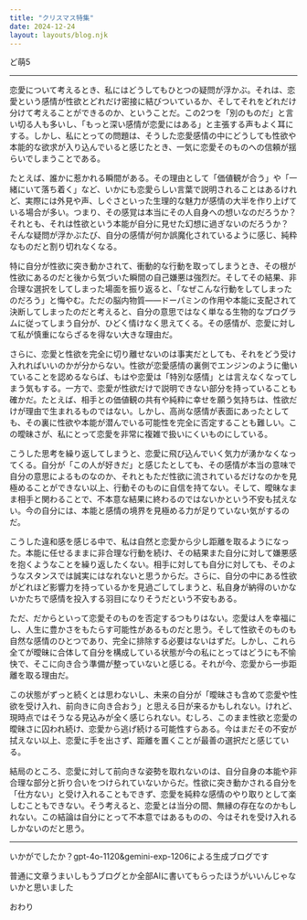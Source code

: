 ```yaml
---
title: "クリスマス特集"
date: 2024-12-24
layout: layouts/blog.njk
---
```

<p>ど萌5</p>

<hr />

<p>恋愛について考えるとき、私にはどうしてもひとつの疑問が浮かぶ。それは、恋愛という感情が性欲とどれだけ密接に結びついているか、そしてそれをどれだけ分けて考えることができるのか、ということだ。この2つを「別のものだ」と言い切る人も多いし、「もっと深い感情が恋愛にはある」と主張する声もよく耳にする。しかし、私にとっての問題は、そうした恋愛感情の中にどうしても性欲や本能的な欲求が入り込んでいると感じたとき、一気に恋愛そのものへの信頼が揺らいでしまうことである。</p>

<p>たとえば、誰かに惹かれる瞬間がある。その理由として「価値観が合う」や「一緒にいて落ち着く」など、いかにも恋愛らしい言葉で説明されることはあるけれど、実際には外見や声、しぐさといった生理的な魅力が感情の大半を作り上げている場合が多い。つまり、その感覚は本当にその人自身への想いなのだろうか？ それとも、それは性欲という本能が自分に見せた幻想に過ぎないのだろうか？ そんな疑問が浮かぶたび、自分の感情が何か誤魔化されているように感じ、純粋なものだと割り切れなくなる。</p>

<p>特に自分が性欲に突き動かされて、衝動的な行動を取ってしまうとき、その根が性欲にあるのだと後から気づいた瞬間の自己嫌悪は強烈だ。そしてその結果、非合理な選択をしてしまった場面を振り返ると、「なぜこんな行動をしてしまったのだろう」と悔やむ。ただの脳内物質――ドーパミンの作用や本能に支配されて決断してしまったのだと考えると、自分の意思ではなく単なる生物的なプログラムに従ってしまう自分が、ひどく情けなく思えてくる。その感情が、恋愛に対して私が慎重にならざるを得ない大きな理由だ。</p>

<p>さらに、恋愛と性欲を完全に切り離せないのは事実だとしても、それをどう受け入れればいいのかが分からない。性欲が恋愛感情の裏側でエンジンのように働いていることを認めるならば、もはや恋愛は「特別な感情」とは言えなくなってしまう気もする。一方で、恋愛が性欲だけで説明できない部分を持っていることも確かだ。たとえば、相手との価値観の共有や純粋に幸せを願う気持ちは、性欲だけが理由で生まれるものではない。しかし、高尚な感情が表面にあったとしても、その裏に性欲や本能が潜んでいる可能性を完全に否定することも難しい。この曖昧さが、私にとって恋愛を非常に複雑で扱いにくいものにしている。</p>

<p>こうした思考を繰り返してしまうと、恋愛に飛び込んでいく気力が湧かなくなってくる。自分が「この人が好きだ」と感じたとしても、その感情が本当の意味で自分の意思によるものなのか、それともただ性欲に流されているだけなのかを見極めることができない以上、行動そのものに自信を持てない。そして、曖昧なまま相手と関わることで、不本意な結果に終わるのではないかという不安も拭えない。今の自分には、本能と感情の境界を見極める力が足りていない気がするのだ。</p>

<p>こうした違和感を感じる中で、私は自然と恋愛から少し距離を取るようになった。本能に任せるままに非合理な行動を続け、その結果また自分に対して嫌悪感を抱くようなことを繰り返したくない。相手に対しても自分に対しても、そのようなスタンスでは誠実にはなれないと思うからだ。さらに、自分の中にある性欲がどれほど影響力を持っているかを見過ごしてしまうと、私自身が納得のいかないかたちで感情を投入する羽目になりそうだという不安もある。</p>

<p>ただ、だからといって恋愛そのものを否定するつもりはない。恋愛は人を幸福にし、人生に豊かさをもたらす可能性があるものだと思う。そして性欲そのものも自然な感情のひとつであり、完全に排除する必要はないはずだ。しかし、これら全てが曖昧に合体して自分を構成している状態が今の私にとってはどうにも不愉快で、そこに向き合う準備が整っていないと感じる。それが今、恋愛から一歩距離を取る理由だ。</p>

<p>この状態がずっと続くとは思わないし、未来の自分が「曖昧さも含めて恋愛や性欲を受け入れ、前向きに向き合おう」と思える日が来るかもしれない。けれど、現時点ではそうなる見込みが全く感じられない。むしろ、このまま性欲と恋愛の曖昧さに囚われ続け、恋愛から逃げ続ける可能性すらある。今はまだその不安が拭えない以上、恋愛に手を出さず、距離を置くことが最善の選択だと感じている。</p>

<p>結局のところ、恋愛に対して前向きな姿勢を取れないのは、自分自身の本能や非合理な部分と折り合いをつけられていないからだ。性欲に突き動かされる自分を「仕方ない」と受け入れることもできず、恋愛を純粋な感情のやり取りとして楽しむこともできない。そう考えると、恋愛とは当分の間、無縁の存在なのかもしれない。この結論は自分にとって不本意ではあるものの、今はそれを受け入れるしかないのだと思う。</p>

<hr />

<p>いかがでしたか？gpt-4o-1120&amp;gemini-exp-1206による生成ブログです</p>

<p>普通に文章うまいしもうブログとか全部AIに書いてもらったほうがいいんじゃないかと思いました</p>

<p>おわり</p>